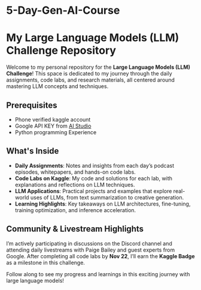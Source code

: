 # 5-Day-Gen-AI-Course
# My Large Language Models (LLM) Challenge Repository

Welcome to my personal repository for the **Large Language Models (LLM) Challenge**! This space is dedicated to my journey through the daily assignments, code labs, and research materials, all centered around mastering LLM concepts and techniques. 
## Prerequisites
 - Phone verified kaggle account
 - Google API KEY from [AI Studio](https://aistudio.google.com/app/apikey)
 - Python programming Experience
## What's Inside
- **Daily Assignments**: Notes and insights from each day’s podcast episodes, whitepapers, and hands-on code labs.
- **Code Labs on Kaggle**: My code and solutions for each lab, with explanations and reflections on LLM techniques.
- **LLM Applications**: Practical projects and examples that explore real-world uses of LLMs, from text summarization to creative generation.
- **Learning Highlights**: Key takeaways on LLM architectures, fine-tuning, training optimization, and inference acceleration.

## Community & Livestream Highlights
I’m actively participating in discussions on the Discord channel and attending daily livestreams with Paige Bailey and guest experts from Google. After completing all code labs by **Nov 22**, I’ll earn the **Kaggle Badge** as a milestone in this challenge.

Follow along to see my progress and learnings in this exciting journey with large language models!
